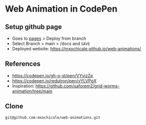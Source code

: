 # Web Animation in CodePen

## Setup github page
* Goes to [pages](https://github.com/mxochicale/gargantua-animation/settings/pages) > Deploy from branch
* Select Branch > main > /docs and `SAVE`
* Deployed website: https://mxochicale.github.io/web-animations/

## References
* https://codepen.io/gh-o-st/pen/VYvjzZe
* https://codepen.io/redutron/pen/vYLVPgX
* Inspiration: https://github.com/saforem2/grid-worms-animation/tree/main

## Clone 
```bash
git@github.com:mxochicale/web-animations.git
```

